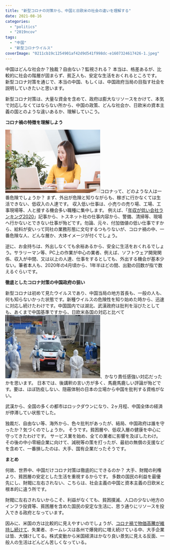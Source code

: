 ```yaml
---
title: "新型コロナの対策から、中国と日欧米の社会の違いを理解する"
date: 2021-08-16
categories: 
  - "politics"
  - "2019ncov"
tags: 
  - "中国"
  - "新型コロナウイルス"
coverImage: "0211cb19c1254901af42d9d541f998dc-e1607324617426-1.jpeg"
---
```


中国はどんな社会か？独裁？自由ない？監視される？ 本当は、格差あるが、比較的に社会の階層が固まらず、貧乏人も、安定な生活をおくれるところです。 新型コロナ対策を通じで、本当の中国、もしくは、中国政府当局の目指す社会を説明していきたいと思います。

新型コロナ対策は、大量な資金を含めて、政府は膨大なリソースをかけて、本気で対応しなくてはならない所から、中国の政策、どんな社会か、日欧米の資本主義の国とのような違いあるか、理解していこう。

**コロナ禍の特徴を理解しよう**

![](images/work_osusume_zaitaku20_01-300x200.jpg)コロナって、どのような人は一番危険でしょうか？ まず、外出が危険と知りながらも、稼ぎに行かなくては生活できない、低収入の人達です。 収入低い仕事は、小売りの売り場、工場、工事現場等、人と接する機会多い職種に集中します。 例えば、「[年収が低い会社ランキング2020](https://diamond.jp/articles/-/248457?page=2)」記事から、トスネット社の仕事内容から、警備、清掃等、現場へ行かないとできない仕事が殆どです。勿論、元々、付加価値の低い仕事ですから、給料が安いって同社の業務形態に文句するつもりないが、コロナ禍の中、一番危険な人、どんな層か、大体イメージが付くでしょう。

逆に、お金持ちは、外出しなくても余裕あるから、安全に生活をおくれるでしょう。サラリーマン等、PC上の作業が中心の業者、例えば、ソフトウェア開発関係、収入が中間、又は以上の人達、仕事をするとしても、外出する機会が基本少ない。筆者本人も、2020年の4月頃から、1年半ほどの間、出勤の回数が指で数えるぐらいです。

**徹底としたコロナ対策の中国政府の狙い**

新型コロナは初めて見たウイルスであり、中国当局の地方首長も、一般の人も、何も知らないかった状態です。新種ウイルスの危険性を知り始めた時から、迅速に対応し続けたわけです。中国国内では湖北、武漢政府は批判を浴びたとしても、あくまで中国基準ですから、日欧米各国の対応と比べて![](images/origin_1-300x200.jpg)、かなり責任感強い対応だったかを思います。 日本では、後講釈の言い方が多く、馬鹿馬鹿しい評論が殆どです。要は、ほぼ防疫しない、隠蔽体制の日本の立場から中国を批判する資格がない。

武漢から、全国の多くの都市はロックダウンになり、2ヶ月程、中国全体の経済が停滞してい状態でした。

独裁だ、自由ない等、海外から、色々批判があったが、結局、中国政府は誰を守ったか？気づくのでしょうか。 そうです。貧困層や、低収入層の健康を中心に守ってきたわけです。 サービス業を始め、全ての業者に影響を及ぼしたわけ。その後の中小零細企業に向けて、減税等の策を打ったが、最初の無償の支援などを含めて、一番損したのは、大手、国有企業だったそうです。

**まとめ**

何故、世界中、中国だけコロナ対策は徹底的にできるのか？ 大手、財閥の利権より、貧困層の安定とした生活を重視するからです。 多数の国民の利益を最優先にし、財閥に左右されない、こちらは、社会主義の中国と資本主義の日欧米と根本的に違う所です。

財閥に左右されないからこそ、利益がなくても、貧困撲滅、人口の少ない地方のインフラ投資等、貧困層を含めた国民の安定な生活に、思う通りにリソースを投入できる政府となっています。

因みに、米国の方は比較的に見えやすいのでしょうが、[コロナ禍で物価高騰が維持し続けて](https://www.ceicdata.com/ja/indicator/united-states/consumer-price-index-cpi-growth)、失業者、ホームレスは各州で爆発的に増え続けている中、大手企業は皆、大儲けしてる。株式変動から米国経済はかなり良い景気に見える反面、一般人の生活はどんどん苦しくなっている。
